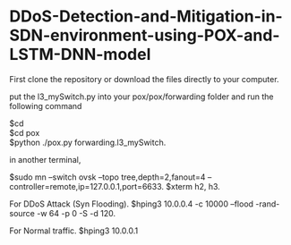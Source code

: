 # DDoS-Detection-and-Mitigation-in-SDN-environment-using-POX-and-LSTM-DNN-model

First clone the repository or download the files directly to your computer.

put the l3_mySwitch.py into your pox/pox/forwarding folder and run the following command

$cd  
$cd pox  
$python ./pox.py forwarding.l3_mySwitch. 

in another terminal,

$sudo mn –switch ovsk –topo tree,depth=2,fanout=4 –controller=remote,ip=127.0.0.1,port=6633. 
$xterm h2, h3. 


For DDoS Attack (Syn Flooding). 
$hping3 10.0.0.4 -c 10000 –flood -rand-source -w 64 -p 0 -S -d 120. 

For Normal traffic. 
$hping3 10.0.0.1   
